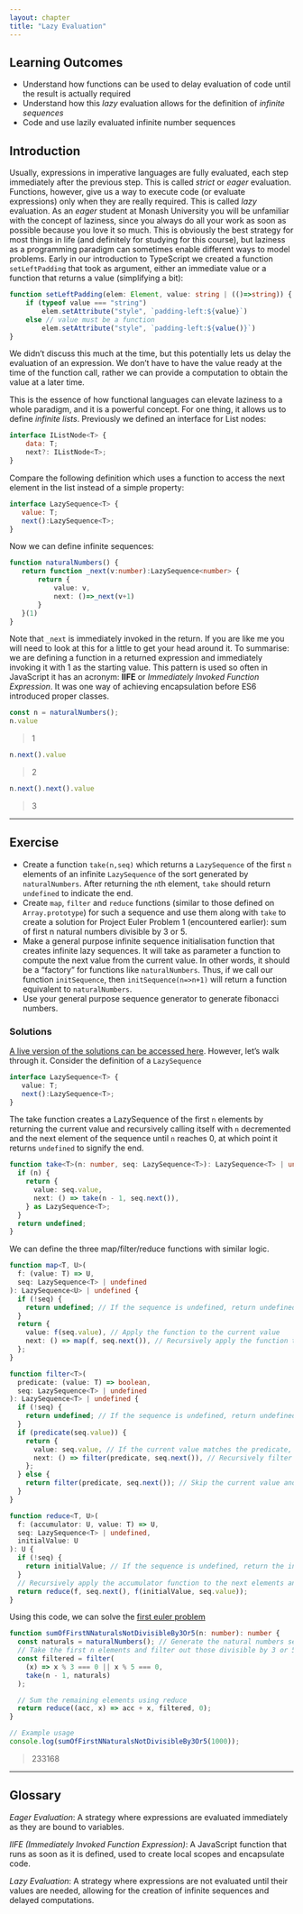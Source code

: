 ```yaml
---
layout: chapter
title: "Lazy Evaluation"
---
```



## Learning Outcomes

- Understand how functions can be used to delay evaluation of code until the result is actually required
- Understand how this *lazy* evaluation allows for the definition of *infinite sequences*
- Code and use lazily evaluated infinite number sequences

## Introduction

Usually, expressions in imperative languages are fully evaluated, each step immediately after the previous step.  This is called *strict* or *eager* evaluation.  Functions, however, give us a way to execute code (or evaluate expressions) only when they are really required.  This is called *lazy* evaluation.  As an *eager* student at Monash University you will be unfamiliar with the concept of laziness, since you always do all your work as soon as possible because you love it so much.  This is obviously the best strategy for most things in life (and definitely for studying for this course), but laziness as a programming paradigm can sometimes enable different ways to model problems.  Early in our introduction to TypeScript we created a function `setLeftPadding` that took as argument, either an immediate value or a function that returns a value (simplifying a bit):

```typescript
function setLeftPadding(elem: Element, value: string | (()=>string)) {
    if (typeof value === "string")
        elem.setAttribute("style", `padding-left:${value}`)
    else // value must be a function
        elem.setAttribute("style", `padding-left:${value()}`)
}
```

We didn’t discuss this much at the time, but this potentially lets us delay the evaluation of an expression.  We don’t have to have the value ready at the time of the function call, rather we can provide a computation to obtain the value at a later time.

This is the essence of how functional languages can elevate laziness to a whole paradigm, and it is a powerful concept.  For one thing, it allows us to define *infinite lists*.  Previously we defined an interface for List nodes:

```javascript
interface IListNode<T> {
    data: T;
    next?: IListNode<T>;
}
```

Compare the following definition which uses a function to access the next element in the list instead of a simple property:

```javascript
interface LazySequence<T> {
   value: T;
   next():LazySequence<T>;
}
```

Now we can define infinite sequences:

```typescript
function naturalNumbers() {
   return function _next(v:number):LazySequence<number> {
       return {
           value: v,
           next: ()=>_next(v+1)
       }
   }(1)
}
```

Note that `_next` is immediately invoked in the return.  If you are like me you will need to look at this for a little to get your head around it.  To summarise: we are defining a function in a returned expression and immediately invoking it with 1 as the starting value.  This pattern is used so often in JavaScript it has an acronym: **IIFE** or *Immediately Invoked Function Expression*.  It was one way of achieving encapsulation before ES6 introduced proper classes.

```javascript
const n = naturalNumbers();
n.value
```

> 1

```javascript
n.next().value
```

> 2

```javascript
n.next().next().value
```

> 3

---

## Exercise

- Create a function `take(n,seq)` which returns a `LazySequence` of the first `n` elements of an infinite `LazySequence` of the sort generated by `naturalNumbers`.  After returning the `n`th element, `take` should return `undefined` to indicate the end.
- Create `map`, `filter` and `reduce` functions (similar to those defined on `Array.prototype`) for such a sequence and use them along with `take` to create a solution for Project Euler Problem 1 (encountered earlier): sum of first n natural numbers divisible by 3 or 5.
- Make a general purpose infinite sequence initialisation function that creates infinite lazy sequences.  It will take as parameter a function to compute the next value from the current value.  In other words, it should be a “factory” for functions like `naturalNumbers`.  Thus, if we call our function `initSequence`, then `initSequence(n=>n+1)` will return a function equivalent to `naturalNumbers`.
- Use your general purpose sequence generator to generate fibonacci numbers.

### Solutions

[A live version of the solutions can be accessed here](https://stackblitz.com/edit/typescript-45wfky?file=index.ts). However, let’s walk through it. Consider the definition of a `LazySequence`

```typescript
interface LazySequence<T> {
   value: T;
   next():LazySequence<T>;
}
```

The take function creates a LazySequence of the first `n` elements by returning the current value and recursively calling itself with `n` decremented and the next element of the sequence until `n` reaches 0, at which point it returns `undefined` to signify the end.

```typescript
function take<T>(n: number, seq: LazySequence<T>): LazySequence<T> | undefined {
  if (n) {
    return {
      value: seq.value,
      next: () => take(n - 1, seq.next()),
    } as LazySequence<T>;
  }
  return undefined;
}
```

We can define the three map/filter/reduce functions with similar logic.

```typescript
function map<T, U>(
  f: (value: T) => U,
  seq: LazySequence<T> | undefined
): LazySequence<U> | undefined {
  if (!seq) {
    return undefined; // If the sequence is undefined, return undefined
  }
  return {
    value: f(seq.value), // Apply the function to the current value
    next: () => map(f, seq.next()), // Recursively apply the function to the next elements
  };
}
```

```typescript
function filter<T>(
  predicate: (value: T) => boolean,
  seq: LazySequence<T> | undefined
): LazySequence<T> | undefined {
  if (!seq) {
    return undefined; // If the sequence is undefined, return undefined
  }
  if (predicate(seq.value)) {
    return {
      value: seq.value, // If the current value matches the predicate, include it
      next: () => filter(predicate, seq.next()), // Recursively filter the next elements
    };
  } else {
    return filter(predicate, seq.next()); // Skip the current value and filter the next elements
  }
}
```

```typescript
function reduce<T, U>(
  f: (accumulator: U, value: T) => U,
  seq: LazySequence<T> | undefined,
  initialValue: U
): U {
  if (!seq) {
    return initialValue; // If the sequence is undefined, return the initial value
  }
  // Recursively apply the accumulator function to the next elements and the current value
  return reduce(f, seq.next(), f(initialValue, seq.value));
}
```

Using this code, we can solve the [first euler problem](https://projecteuler.net/problem=1)

```typescript
function sumOfFirstNNaturalsNotDivisibleBy3Or5(n: number): number {
  const naturals = naturalNumbers(); // Generate the natural numbers sequence
  // Take the first n elements and filter out those divisible by 3 or 5
  const filtered = filter(
    (x) => x % 3 === 0 || x % 5 === 0,
    take(n - 1, naturals)
  );

  // Sum the remaining elements using reduce
  return reduce((acc, x) => acc + x, filtered, 0);
}

// Example usage
console.log(sumOfFirstNNaturalsNotDivisibleBy3Or5(1000));
```

> 233168

---

## Glossary

*Eager Evaluation*: A strategy where expressions are evaluated immediately as they are bound to variables.

*IIFE (Immediately Invoked Function Expression)*: A JavaScript function that runs as soon as it is defined, used to create local scopes and encapsulate code.

*Lazy Evaluation*: A strategy where expressions are not evaluated until their values are needed, allowing for the creation of infinite sequences and delayed computations.
